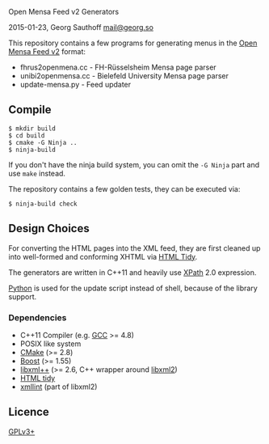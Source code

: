 Open Mensa Feed v2 Generators

2015-01-23, Georg Sauthoff <mail@georg.so>

This repository contains a few programs for generating menus in the
[Open Mensa Feed v2][feed] format:

- fhrus2openmena.cc  - FH-Rüsselsheim Mensa page parser
- unibi2openmensa.cc - Bielefeld University Mensa page parser
- update-mensa.py    - Feed updater

## Compile

    $ mkdir build
    $ cd build
    $ cmake -G Ninja ..
    $ ninja-build

If you don't have the ninja build system, you can omit the `-G Ninja` part
and use `make` instead.

The repository contains a few golden tests, they can be executed via:

    $ ninja-build check

## Design Choices

For converting the HTML pages into the XML feed, they are first cleaned
up into well-formed and conforming XHTML via [HTML Tidy][tidy].

The generators are written in C++11 and heavily use [XPath][xpath] 2.0
expression.

[Python][python] is used for the update script instead of shell, because of the
library support.

### Dependencies

- C++11 Compiler (e.g. [GCC][gcc] >= 4.8)
- POSIX like system
- [CMake][cmake] (>= 2.8)
- [Boost][boost] (>= 1.55)
- [libxml++][libxml++] (>= 2.6, C++ wrapper around [libxml2][libxml2])
- [HTML tidy][tidy]
- [xmllint][xmllint] (part of libxml2)

## Licence

[GPLv3+][gpl3]

[boost]:    http://www.boost.org/
[cmake]:    http://www.cmake.org/
[feed]:     http://doc.openmensa.org/feed/v2/
[gcc]:      http://gcc.gnu.org/
[gpl3]:     http://www.gnu.org/copyleft/gpl.html
[libxml++]: http://library.gnome.org/devel/libxml++-tutorial/stable/
[libxml2]:  http://www.xmlsoft.org/
[python]:   http://www.python.org/
[tidy]:     http://tidy.sourceforge.net/
[xmllint]:  http://xmlsoft.org/xmllint.html
[xpath]:    http://en.wikipedia.org/wiki/XPath
